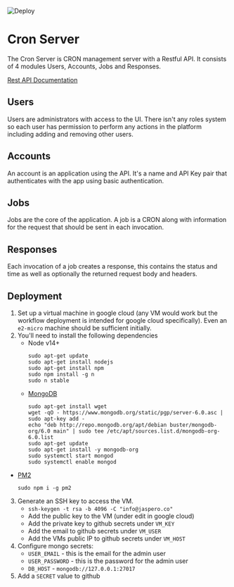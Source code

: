 ![Deploy](https://github.com/Jaspero/cron-server/workflows/Deploy/badge.svg)

# Cron Server

The Cron Server is CRON management server with a Restful API. It consists of 4 modules Users, Accounts, Jobs and Responses.

[Rest API Documentation](https://documenter.getpostman.com/view/3034144/TVK5dhBn)

## Users

Users are administrators with access to the UI. There isn't any roles system so each user has permission to perform
any actions in the platform including adding and removing other users.

## Accounts

An account is an application using the API. It's a name and API Key pair that authenticates with the app using basic authentication.

## Jobs

Jobs are the core of the application. A job is a CRON along with information for the request that should be sent in each invocation.

## Responses

Each invocation of a job creates a response, this contains the status and time as well as optionally the returned request
body and headers.

## Deployment 

1. Set up a virtual machine in google cloud (any VM would work but the workflow deployment is intended for google cloud specifically). Even an `e2-micro` machine should be sufficient initially.
2. You'll need to install the following dependencies
   - Node v14+
     ```
     sudo apt-get update
     sudo apt-get install nodejs
     sudo apt-get install npm
     sudo npm install -g n
     sudo n stable
     ```
   - [MongoDB](https://www.mongodb.com/docs/manual/tutorial/install-mongodb-on-debian/)
     ```
     sudo apt-get install wget
     wget -qO - https://www.mongodb.org/static/pgp/server-6.0.asc | sudo apt-key add -
     echo "deb http://repo.mongodb.org/apt/debian buster/mongodb-org/6.0 main" | sudo tee /etc/apt/sources.list.d/mongodb-org-6.0.list
     sudo apt-get update
     sudo apt-get install -y mongodb-org
     sudo systemctl start mongod
     sudo systemctl enable mongod
     ```
  - [PM2](https://pm2.keymetrics.io/)
    ```
    sudo npm i -g pm2
    ```
3. Generate an SSH key to access the VM.
   - `ssh-keygen -t rsa -b 4096 -C "info@jaspero.co"`
   - Add the public key to the VM (under edit in google cloud)
   - Add the private key to github secrets under `VM_KEY`
   - Add the email to github secrets under `VM_USER`
   - Add the VMs public IP to github secrets under `VM_HOST`
4. Configure mongo secrets:
   - `USER_EMAIL` - this is the email for the admin user
   - `USER_PASSWORD` - this is the password for the admin user
   - `DB_HOST` - `mongodb://127.0.0.1:27017`
5. Add a `SECRET` value to github 
